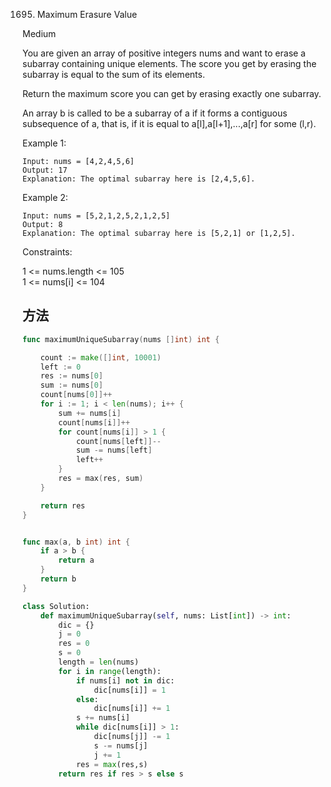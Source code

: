 1695. Maximum Erasure Value


Medium


You are given an array of positive integers nums and want to erase a subarray containing unique elements. The score you get by erasing the subarray is equal to the sum of its elements.

Return the maximum score you can get by erasing exactly one subarray.

An array b is called to be a subarray of a if it forms a contiguous subsequence of a, that is, if it is equal to a[l],a[l+1],...,a[r] for some (l,r).

 

Example 1:

```
Input: nums = [4,2,4,5,6]
Output: 17
Explanation: The optimal subarray here is [2,4,5,6].
```

Example 2:

```
Input: nums = [5,2,1,2,5,2,1,2,5]
Output: 8
Explanation: The optimal subarray here is [5,2,1] or [1,2,5].
```

Constraints:

1 <= nums.length <= 105    
1 <= nums[i] <= 104


## 方法

```go
func maximumUniqueSubarray(nums []int) int {

    count := make([]int, 10001)
    left := 0
    res := nums[0]
    sum := nums[0]
    count[nums[0]]++
    for i := 1; i < len(nums); i++ {
        sum += nums[i]
        count[nums[i]]++
        for count[nums[i]] > 1 {
            count[nums[left]]--
            sum -= nums[left]
            left++
        }
        res = max(res, sum)
    }

    return res
}


func max(a, b int) int {
    if a > b {
        return a
    }
    return b
}

```


```python
class Solution:
    def maximumUniqueSubarray(self, nums: List[int]) -> int:
        dic = {}  
        j = 0
        res = 0
        s = 0
        length = len(nums)
        for i in range(length):
            if nums[i] not in dic:
                dic[nums[i]] = 1
            else:
                dic[nums[i]] += 1
            s += nums[i]
            while dic[nums[i]] > 1:
                dic[nums[j]] -= 1
                s -= nums[j]
                j += 1
            res = max(res,s)
        return res if res > s else s
```